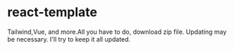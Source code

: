 # react-template
Tailwind,Vue, and more.All you have to do, download zip file. Updating may be necessary. I'll try to keep it all updated. 
